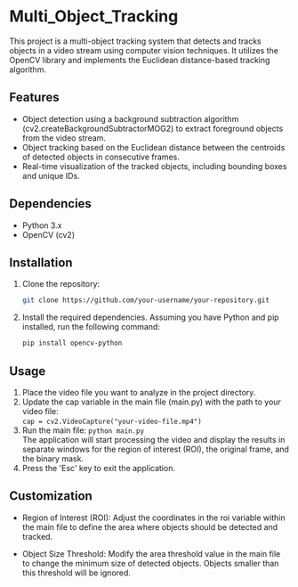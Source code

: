 # Multi_Object_Tracking

This project is a multi-object tracking system that detects and tracks objects in a video stream using computer vision techniques. It utilizes the OpenCV library and implements the Euclidean distance-based tracking algorithm.

## Features

* Object detection using a background subtraction algorithm (cv2.createBackgroundSubtractorMOG2) to extract foreground objects from the video stream.
* Object tracking based on the Euclidean distance between the centroids of detected objects in consecutive frames.
* Real-time visualization of the tracked objects, including bounding boxes and unique IDs.

## Dependencies

* Python 3.x
* OpenCV (cv2)

## Installation

1. Clone the repository:
     ```bash
     git clone https://github.com/your-username/your-repository.git
3. Install the required dependencies. Assuming you have Python and pip installed, run the following command:
     ``` bash
     pip install opencv-python

## Usage

1. Place the video file you want to analyze in the project directory.
2. Update the cap variable in the main file (main.py) with the path to your video file:\
        ```
        cap = cv2.VideoCapture("your-video-file.mp4")
        ```
4. Run the main file: ```python main.py```\
   The application will start processing the video and display the results in separate windows for the region of interest (ROI), the original frame, and the binary mask.
6. Press the 'Esc' key to exit the application.

## Customization

* Region of Interest (ROI): Adjust the coordinates in the roi variable within the main file to define the area where objects should be detected and tracked.

* Object Size Threshold: Modify the area threshold value in the main file to change the minimum size of detected objects. Objects smaller than this threshold will be ignored.
